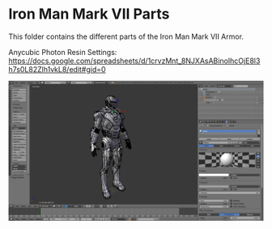 # Iron Man Mark VII Parts

This folder contains the different parts of the Iron Man Mark VII Armor.

Anycubic Photon Resin Settings: https://docs.google.com/spreadsheets/d/1crvzMnt_8NJXAsABinoIhcOjE8l3h7s0L82Zlh1vkL8/edit#gid=0

![iron_man_mark_vii_armor](/pictures/iron_man_mark_vii.jpg)

